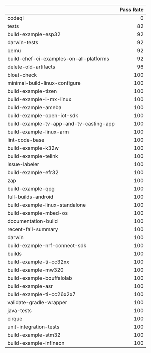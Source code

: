 |                                         |   Pass Rate |
|:----------------------------------------|------------:|
| codeql                                  |           0 |
| tests                                   |          82 |
| build-example-esp32                     |          92 |
| darwin-tests                            |          92 |
| qemu                                    |          92 |
| build-chef-ci-examples-on-all-platforms |          92 |
| delete-old-artifacts                    |          96 |
| bloat-check                             |         100 |
| minimal-build-linux-configure           |         100 |
| build-example-tizen                     |         100 |
| build-example-i-mx-linux                |         100 |
| build-example-ameba                     |         100 |
| build-example-open-iot-sdk              |         100 |
| build-example-tv-app-and-tv-casting-app |         100 |
| build-example-linux-arm                 |         100 |
| lint-code-base                          |         100 |
| build-example-k32w                      |         100 |
| build-example-telink                    |         100 |
| issue-labeler                           |         100 |
| build-example-efr32                     |         100 |
| zap                                     |         100 |
| build-example-qpg                       |         100 |
| full-builds-android                     |         100 |
| build-example-linux-standalone          |         100 |
| build-example-mbed-os                   |         100 |
| documentation-build                     |         100 |
| recent-fail-summary                     |         100 |
| darwin                                  |         100 |
| build-example-nrf-connect-sdk           |         100 |
| builds                                  |         100 |
| build-example-ti-cc32xx                 |         100 |
| build-example-mw320                     |         100 |
| build-example-bouffalolab               |         100 |
| build-example-asr                       |         100 |
| build-example-ti-cc26x2x7               |         100 |
| validate-gradle-wrapper                 |         100 |
| java-tests                              |         100 |
| cirque                                  |         100 |
| unit-integration-tests                  |         100 |
| build-example-stm32                     |         100 |
| build-example-infineon                  |         100 |